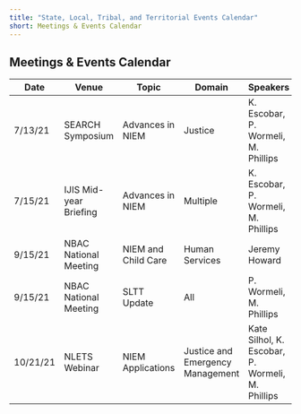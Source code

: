 ```yaml
---
title: "State, Local, Tribal, and Territorial Events Calendar"
short: Meetings & Events Calendar
---
```


## Meetings & Events Calendar

|Date|Venue|Topic|Domain|Speakers|
|---|---|---|---|---|
|7/13/21|SEARCH Symposium|Advances in NIEM|Justice|K. Escobar, P. Wormeli, M. Phillips|
|7/15/21|IJIS Mid-year Briefing|Advances in NIEM|Multiple|K. Escobar, P. Wormeli, M. Phillips|
|9/15/21|NBAC National Meeting|NIEM and Child Care|Human Services|Jeremy Howard|
|9/15/21|NBAC National Meeting|SLTT Update|All|P. Wormeli, M. Phillips|
|10/21/21|NLETS Webinar|NIEM Applications|Justice and Emergency Management|Kate Silhol, K. Escobar, P. Wormeli, M. Phillips|
